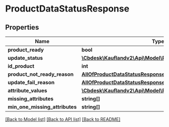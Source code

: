 # ProductDataStatusResponse

## Properties
Name | Type | Description | Notes
------------ | ------------- | ------------- | -------------
**product_ready** | **bool** |  | 
**update_status** | [**\Cbdesk\Kauflandv2\Api\Model\ProductDataStatus**](ProductDataStatus.md) |  | 
**id_product** | **int** |  | 
**product_not_ready_reason** | [**AllOfProductDataStatusResponseProductNotReadyReason**](AllOfProductDataStatusResponseProductNotReadyReason.md) |  | 
**update_fail_reason** | [**AllOfProductDataStatusResponseUpdateFailReason**](AllOfProductDataStatusResponseUpdateFailReason.md) |  | 
**attribute_values** | [**\Cbdesk\Kauflandv2\Api\Model\ProductDataStatusAttribute[]**](ProductDataStatusAttribute.md) |  | 
**missing_attributes** | **string[]** |  | 
**min_one_missing_attributes** | **string[]** |  | 

[[Back to Model list]](../../README.md#documentation-for-models) [[Back to API list]](../../README.md#documentation-for-api-endpoints) [[Back to README]](../../README.md)

